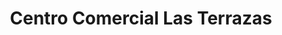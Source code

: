 ---
title: "Centro Comercial Las Terrazas"
url: /san-salvador/centro-comercial-las-terrazas/
shop: Einkaufszentrum
---